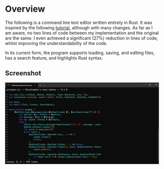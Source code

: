 # Overview
The following is a command line text editor written entirely in Rust. It was inspired by the following [tutorial](https://medium.com/@otukof/build-your-text-editor-with-rust-678a463f968b), although with many changes. As far as I am aware, no two lines of code between my implementation and the original are the same. I even achieved a significant (27%) reduction in lines of code, whilst improving the understandability of the code.

In its current form, the program supports loading, saving, and editing files, has a search feature, and highlights Rust syntax.

## Screenshot
![image](./Screenshot.png)